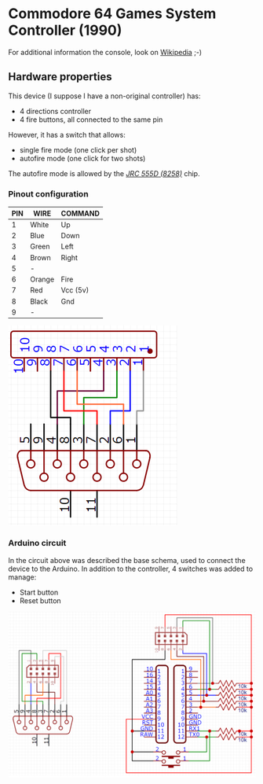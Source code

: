 # Commodore 64 Games System Controller (1990)
For additional information the console, look on [Wikipedia](https://en.wikipedia.org/wiki/Commodore_64_Games_System) ;-)

## Hardware properties
This device (I suppose I have a non-original controller) has:
* 4 directions controller
* 4 fire buttons, all connected to the same pin

However, it has a switch that allows:
* single fire mode (one click per shot)
* autofire mode (one click for two shots)

The autofire mode is allowed by the *[JRC 555D (8258)](https://www.alldatasheet.com/view.jsp?Searchword=JRC555D)* chip.

### Pinout configuration

PIN | WIRE   | COMMAND
--- | ------ | --------
1   | White  | Up
2   | Blue   | Down
3   | Green  | Left
4   | Brown  | Right
5   | -      |
6   | Orange | Fire
7   | Red    | Vcc (5v)
8   | Black  | Gnd
9   | -      |

![Joystick connector](../docs/imgs/turbo/joystick_connector.png)

### Arduino circuit

In the circuit above was described the base schema, used to connect the device to the Arduino. In addition to the controller, 4 switches was added to manage:
* Start button
* Reset button

![Schematic turbo](../docs/imgs/turbo/adapter.png)
